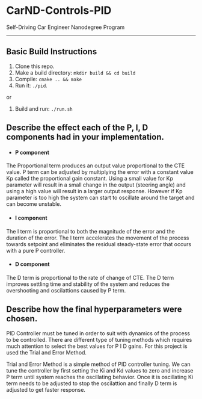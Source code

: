 # CarND-Controls-PID
Self-Driving Car Engineer Nanodegree Program

---

## Basic Build Instructions

1. Clone this repo.
2. Make a build directory: `mkdir build && cd build`
3. Compile: `cmake .. && make`
4. Run it: `./pid`.

or

1. Build and run: `./run.sh`


## Describe the effect each of the P, I, D components had in your implementation.

* #### P component
The Proportional term produces an output value proportional to the CTE value.
P term can be adjusted by multiplying the error with a constant value Kp called the proportional gain constant.
Using a small value for Kp parameter will result in a small change in the output (steering angle)
and using a high value will result in a larger output response. However if Kp parameter is too high the system
can start to oscillate around the target and can become unstable.


* #### I component
The I term is proportional to both the magnitude of the error and the duration of the error.
The I term accelerates the movement of the process towards setpoint and eliminates the residual steady-state error that occurs with a pure P controller.

* #### D component
The D term is proportional to the rate of change of CTE.
The D term improves settling time and stability of the system and reduces the overshooting and oscilattions caused by P term.


## Describe how the final hyperparameters were chosen.
PID Controller must be tuned in order to suit with dynamics of the process to be controlled.
There are different type of tuning methods which requires much attention to select the best values for P I D gains.
For this project is used the Trial and Error Method.

Trial and Error Method is a simple method of PID controller tuning. We can tune the controller by first setting the
Ki and Kd values to zero and increase P term until system reaches the oscillating behavior. Once it is oscillating
Ki term needs to be adjusted to stop the oscilattion and finally D term is adjusted to get faster response.


